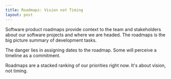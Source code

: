 ```yaml
---
title: Roadmaps: Vision not Timing
layout: post
---
```


Software product roadmaps provide context to the team and stakeholders about our software projects and where we are headed. The roadmaps is the big picture summary of development tasks.

The danger lies in assigning dates to the roadmap. Some will perceive a timeline as a commitment.

Roadmaps are a stacked ranking of our priorities right now. It's about vision, not timing.
